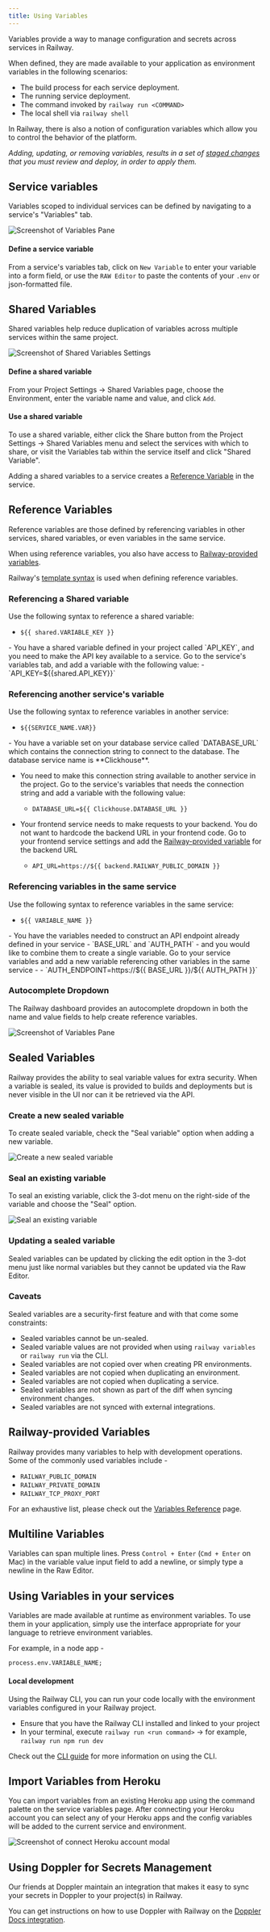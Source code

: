 ```yaml
---
title: Using Variables
---
```


Variables provide a way to manage configuration and secrets across services in Railway.

When defined, they are made available to your application as environment variables in the following scenarios:

- The build process for each service deployment.
- The running service deployment.
- The command invoked by `railway run <COMMAND>`
- The local shell via `railway shell`

In Railway, there is also a notion of configuration variables which allow you to control the behavior of the platform.

_Adding, updating, or removing variables, results in a set of [staged changes](/guides/staged-changes) that you must review and deploy, in order to apply them._

## Service variables

Variables scoped to individual services can be defined by navigating to a service's "Variables" tab.

<Image src="https://res.cloudinary.com/railway/image/upload/c_scale,w_2026/v1678820924/docs/CleanShot_2023-03-14_at_12.07.44_2x_rpesxd.png"
alt="Screenshot of Variables Pane"
layout="responsive"
width={2026} height={933} quality={100} />

#### Define a service variable

From a service's variables tab, click on `New Variable` to enter your variable into a form field, or use the `RAW Editor` to paste the contents of your `.env` or json-formatted file.

## Shared Variables

Shared variables help reduce duplication of variables across multiple services within the same project.

<Image src="https://res.cloudinary.com/railway/image/upload/v1669678393/docs/shared-variables-settings_vchmzn.png"
alt="Screenshot of Shared Variables Settings"
layout="responsive"
width={2402} height={1388} quality={100} />

#### Define a shared variable

From your Project Settings -> Shared Variables page, choose the Environment, enter the variable name and value, and click `Add`.

#### Use a shared variable

To use a shared variable, either click the Share button from the Project Settings -> Shared Variables menu and select the services with which to share, or visit the Variables tab within the service itself and click "Shared Variable".

Adding a shared variables to a service creates a [Reference Variable](/guides/variables#referencing-a-shared-variable) in the service.

## Reference Variables

Reference variables are those defined by referencing variables in other services, shared variables, or even variables in the same service.

When using reference variables, you also have access to [Railway-provided variables](#railway-provided-variables).

Railway's [template syntax](/reference/variables#template-syntax) is used when defining reference variables.

### Referencing a Shared variable

Use the following syntax to reference a shared variable:

- `${{ shared.VARIABLE_KEY }}`

<Collapse title="Example">
- You have a shared variable defined in your project called `API_KEY`, and you need to make the API key available to a service.  Go to the service's variables tab, and add a variable with the following value:
  - `API_KEY=${{shared.API_KEY}}`
</Collapse>

### Referencing another service's variable

Use the following syntax to reference variables in another service:

- `${{SERVICE_NAME.VAR}}`

<Collapse title="Example">
- You have a variable set on your database service called `DATABASE_URL` which contains the connection string to connect to the database.  The database service name is **Clickhouse**.

- You need to make this connection string available to another service in the project. Go to the service's variables that needs the connection string and add a variable with the following value:

  - `DATABASE_URL=${{ Clickhouse.DATABASE_URL }}`

- Your frontend service needs to make requests to your backend. You do not want to hardcode the backend URL in your frontend code. Go to your frontend service settings and add the [Railway-provided variable](/develop/variables#railway-provided-variables) for the backend URL

  - `API_URL=https://${{ backend.RAILWAY_PUBLIC_DOMAIN }}`

</Collapse>

### Referencing variables in the same service

Use the following syntax to reference variables in the same service:

- `${{ VARIABLE_NAME }}`

<Collapse title="Example">
- You have the variables needed to construct an API endpoint already defined in your service - `BASE_URL` and `AUTH_PATH` - and you would like to combine them to create a single variable.  Go to your service variables and add a new variable referencing other variables in the same service -
  - `AUTH_ENDPOINT=https://${{ BASE_URL }}/${{ AUTH_PATH }}`
</Collapse>

### Autocomplete Dropdown

The Railway dashboard provides an autocomplete dropdown in both the name and value fields to help create reference variables.

<Image src="https://res.cloudinary.com/railway/image/upload/c_scale,w_2000/v1678823846/docs/CleanShot_2023-03-14_at_12.56.56_2x_mbb6hu.png"
alt="Screenshot of Variables Pane"
layout="responsive"
width={2408} height={1150} quality={100} />

## Sealed Variables

<PriorityBoardingBanner />

Railway provides the ability to seal variable values for extra security. When a variable is sealed, its value is provided to builds and deployments but is never visible in the UI nor can it be retrieved via the API.

### Create a new sealed variable

To create sealed variable, check the "Seal variable" option when adding a new variable.

<Image src="https://res.cloudinary.com/railway/image/upload/v1726224901/CleanShot_2024-09-13_at_14.43.18_2x_gcsk6h.png"
alt="Create a new sealed variable"
layout="responsive"
width={2402} height={568} quality={100} />

### Seal an existing variable

To seal an existing variable, click the 3-dot menu on the right-side of the variable and choose the "Seal" option.

<Image src="https://res.cloudinary.com/railway/image/upload/v1726224584/CleanShot_2024-09-13_at_14.48.50_2x_ffr4ij.png"
alt="Seal an existing variable"
layout="responsive"
width={502} height={533} quality={100} />

### Updating a sealed variable

Sealed variables can be updated by clicking the edit option in the 3-dot menu just like normal variables but they cannot be updated via the Raw Editor.

### Caveats

Sealed variables are a security-first feature and with that come some constraints:

- Sealed variables cannot be un-sealed.
- Sealed variable values are not provided when using `railway variables` or `railway run` via the CLI.
- Sealed variables are not copied over when creating PR environments.
- Sealed variables are not copied when duplicating an environment.
- Sealed variables are not copied when duplicating a service.
- Sealed variables are not shown as part of the diff when syncing environment changes.
- Sealed variables are not synced with external integrations.

## Railway-provided Variables

Railway provides many variables to help with development operations. Some of the commonly used variables include -

- `RAILWAY_PUBLIC_DOMAIN`
- `RAILWAY_PRIVATE_DOMAIN`
- `RAILWAY_TCP_PROXY_PORT`

For an exhaustive list, please check out the [Variables Reference](/reference/variables#railway-provided-variables) page.

## Multiline Variables

Variables can span multiple lines. Press `Control + Enter` (`Cmd + Enter` on Mac) in the variable value input field to add a newline, or simply type a newline in the Raw Editor.

## Using Variables in your services

Variables are made available at runtime as environment variables. To use them in your application, simply use the interface appropriate for your language to retrieve environment variables.

For example, in a node app -

```node
process.env.VARIABLE_NAME;
```

#### Local development

Using the Railway CLI, you can run your code locally with the environment variables configured in your Railway project.

- Ensure that you have the Railway CLI installed and linked to your project
- In your terminal, execute `railway run <run command>`
  -> for example, `railway run npm run dev`

Check out the [CLI guide](/guides/cli#local-development) for more information on using the CLI.

## Import Variables from Heroku

You can import variables from an existing Heroku app using the command palette
on the service variables page. After connecting your Heroku account you can
select any of your Heroku apps and the config variables will be added to the current service and environment.

<Image src="/images/connect-heroku-account.png"
alt="Screenshot of connect Heroku account modal"
layout="responsive"
width={521} height={404} quality={100} />

## Using Doppler for Secrets Management

Our friends at Doppler maintain an integration that makes it easy to sync your secrets in Doppler to your project(s) in Railway.

You can get instructions on how to use Doppler with Railway on the <a href="https://docs.doppler.com/docs/railway" target="_blank">Doppler Docs
integration</a>.
